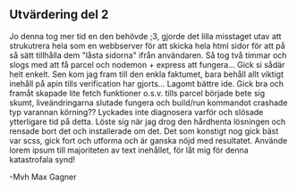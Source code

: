 ## Utvärdering del 2
Jo denna tog mer tid en den behövde ;3, gjorde det lilla misstaget utav att strukutrera hela som en webbserver för att skicka hela html sidor för att på så sätt tillhålla dem "låsta sidorna" ifrån användaren. Så tog två timmar och slogs med att få parcel och nodemon + express att fungera...
Gick si sådär helt enkelt. Sen kom jag fram till den enkla faktumet, bara behåll allt viktigt inehåll på apin tills verification har gjorts... Lagomt bättre ide. Gick bra och framåt skapade lite fetch funktioner o.s.v. tills parcel började bete sig skumt, liveändringarna slutade fungera
och build/run kommandot crashade typ varannan körning?? Lyckades inte diagnosera varför och slösade ytterligare tid på detta. Löste sig när jag drog den hårdhenta lösningen och rensade bort det och installerade om det. Det som konstigt nog gick bäst var scss,
gick fort och utforma och är ganska nöjd med resultatet. Använde lorem ipsum till majoriteten av text inehållet, för låt mig för denna katastrofala synd!

-Mvh Max Gagner

